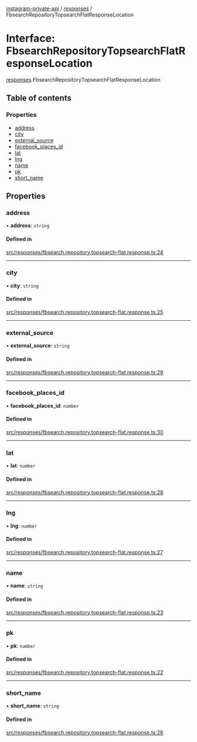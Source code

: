 [instagram-private-api](../../README.md) / [responses](../../modules/responses.md) / FbsearchRepositoryTopsearchFlatResponseLocation

# Interface: FbsearchRepositoryTopsearchFlatResponseLocation

[responses](../../modules/responses.md).FbsearchRepositoryTopsearchFlatResponseLocation

## Table of contents

### Properties

- [address](FbsearchRepositoryTopsearchFlatResponseLocation.md#address)
- [city](FbsearchRepositoryTopsearchFlatResponseLocation.md#city)
- [external\_source](FbsearchRepositoryTopsearchFlatResponseLocation.md#external_source)
- [facebook\_places\_id](FbsearchRepositoryTopsearchFlatResponseLocation.md#facebook_places_id)
- [lat](FbsearchRepositoryTopsearchFlatResponseLocation.md#lat)
- [lng](FbsearchRepositoryTopsearchFlatResponseLocation.md#lng)
- [name](FbsearchRepositoryTopsearchFlatResponseLocation.md#name)
- [pk](FbsearchRepositoryTopsearchFlatResponseLocation.md#pk)
- [short\_name](FbsearchRepositoryTopsearchFlatResponseLocation.md#short_name)

## Properties

### address

• **address**: `string`

#### Defined in

[src/responses/fbsearch.repository.topsearch-flat.response.ts:24](https://github.com/Nerixyz/instagram-private-api/blob/4971f34/src/responses/fbsearch.repository.topsearch-flat.response.ts#L24)

___

### city

• **city**: `string`

#### Defined in

[src/responses/fbsearch.repository.topsearch-flat.response.ts:25](https://github.com/Nerixyz/instagram-private-api/blob/4971f34/src/responses/fbsearch.repository.topsearch-flat.response.ts#L25)

___

### external\_source

• **external\_source**: `string`

#### Defined in

[src/responses/fbsearch.repository.topsearch-flat.response.ts:29](https://github.com/Nerixyz/instagram-private-api/blob/4971f34/src/responses/fbsearch.repository.topsearch-flat.response.ts#L29)

___

### facebook\_places\_id

• **facebook\_places\_id**: `number`

#### Defined in

[src/responses/fbsearch.repository.topsearch-flat.response.ts:30](https://github.com/Nerixyz/instagram-private-api/blob/4971f34/src/responses/fbsearch.repository.topsearch-flat.response.ts#L30)

___

### lat

• **lat**: `number`

#### Defined in

[src/responses/fbsearch.repository.topsearch-flat.response.ts:28](https://github.com/Nerixyz/instagram-private-api/blob/4971f34/src/responses/fbsearch.repository.topsearch-flat.response.ts#L28)

___

### lng

• **lng**: `number`

#### Defined in

[src/responses/fbsearch.repository.topsearch-flat.response.ts:27](https://github.com/Nerixyz/instagram-private-api/blob/4971f34/src/responses/fbsearch.repository.topsearch-flat.response.ts#L27)

___

### name

• **name**: `string`

#### Defined in

[src/responses/fbsearch.repository.topsearch-flat.response.ts:23](https://github.com/Nerixyz/instagram-private-api/blob/4971f34/src/responses/fbsearch.repository.topsearch-flat.response.ts#L23)

___

### pk

• **pk**: `number`

#### Defined in

[src/responses/fbsearch.repository.topsearch-flat.response.ts:22](https://github.com/Nerixyz/instagram-private-api/blob/4971f34/src/responses/fbsearch.repository.topsearch-flat.response.ts#L22)

___

### short\_name

• **short\_name**: `string`

#### Defined in

[src/responses/fbsearch.repository.topsearch-flat.response.ts:26](https://github.com/Nerixyz/instagram-private-api/blob/4971f34/src/responses/fbsearch.repository.topsearch-flat.response.ts#L26)
